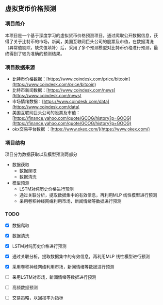 ## 虚拟货币价格预测
### 项目简介
本项目是一个基于深度学习的虚拟货币价格预测项目，通过爬取公开数据信息，获得了关于比特币的市场，新闻，美国互联网巨头公司的股票及市值，在数据清洗（异常值剔除，缺失值填补）后，采用了多个预测模型对比特币价格进行预测，最终得到了较为准确的预测结果。
### 项目数据来源
- 比特币价格数据：[https://www.coindesk.com/price/bitcoin](https://www.coindesk.com/price/bitcoin)
- 比特币新闻数据：[https://www.coindesk.com/news](https://www.coindesk.com/news)
- 市场情绪数据：[https://www.coindesk.com/data](https://www.coindesk.com/data)
- 美国互联网巨头公司的股票及市值：[https://finance.yahoo.com/quote/GOOG/history?p=GOOG](https://finance.yahoo.com/quote/GOOG/history?p=GOOG)
- okx交易平台数据 ：[https://www.okex.com/](https://www.okex.com/)
### 项目结构
项目分为数据获取以及模型预测两部分
- 数据获取
    - 数据爬取
    - 数据清洗
- 模型预测
    - LSTM对纯历史价格进行预测
    - 通过关联分析，提取数据集中的有效信息，再利用MLP 线性模型进行预测
    - 采用卷积神经网络利用市场，新闻情绪等数据进行预测

### TODO
- [x] 数据爬取
- [x] 数据清洗
- [x] LSTM对纯历史价格进行预测
- [x] 通过关联分析，提取数据集中的有效信息，再利用MLP 线性模型进行预测
- [x] 采用卷积神经网络利用市场，新闻情绪等数据进行预测
- [ ] 采用LSTM对市场，新闻情绪等数据进行预测
- [ ] 高频数据预测
- [ ] 交易策略，以回报率为指标




